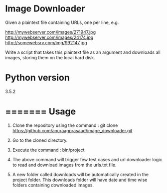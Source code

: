 Image Downloader
================

Given a plaintext file containing URLs, one per line, e.g.
 
http://mywebserver.com/images/271947.jpg
http://mywebserver.com/images/24174.jpg
http://somewebsrv.com/img/992147.jpg
 
Write a script that takes this plaintext file as an argument and downloads all images, storing them on the local hard disk.


Python version
==============
3.5.2

=======
Usage 
=======

1. Clone the repository using the command :
   git clone https://github.com/anuraagprasaad/image_downloader.git

2. Go to the cloned directory. 

3. Execute the command :
   bin/project
   
4. The above command will trigger few test cases and url downloader logic to read and download images from the urls.txt file.

5. A new folder called downloads will be automatically created in the project folder. This downloads folder will have date and time wise    folders containing downloaded images.
